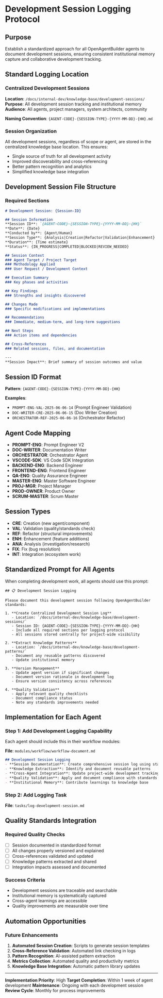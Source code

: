 # Development Session Logging Protocol

## Purpose
Establish a standardized approach for all OpenAgentBuilder agents to document development sessions, ensuring consistent institutional memory capture and collaborative development tracking.

## Standard Logging Location

### Centralized Development Sessions
**Location**: `/docs/internal-dev/knowledge-base/development-sessions/`
**Purpose**: All development session tracking and institutional memory
**Audience**: All agents, project managers, system architects, community

**Naming Convention**: `{AGENT-CODE}-{SESSION-TYPE}-{YYYY-MM-DD}-{HH}.md`

### Session Organization
All development sessions, regardless of scope or agent, are stored in the centralized knowledge base location. This ensures:
- Single source of truth for all development activity
- Improved discoverability and cross-referencing
- Better pattern recognition and analytics
- Simplified knowledge base integration

## Development Session File Structure

### Required Sections
```markdown
# Development Session: {Session-ID}

## Session Information
**Session ID**: `{AGENT-CODE}-{SESSION-TYPE}-{YYYY-MM-DD}-{HH}`
**Date**: {Date}
**Conducted by**: {Agent/Human}
**Session Type**: {Analysis|Creation|Refactor|Validation|Enhancement}
**Duration**: {Time estimate}
**Status**: {IN_PROGRESS|COMPLETED|BLOCKED|REVIEW_NEEDED}

## Session Context
### Agent Target / Project Target
### Methodology Applied
### User Request / Development Context

## Execution Summary
### Key phases and activities

## Key Findings
### Strengths and insights discovered

## Changes Made
### Specific modifications and implementations

## Recommendations
### Immediate, medium-term, and long-term suggestions

## Next Steps
### Action items and dependencies

## Cross-References
### Related sessions, files, and documentation

---
**Session Impact**: Brief summary of session outcomes and value
```

## Session ID Format
**Pattern**: `{AGENT-CODE}-{SESSION-TYPE}-{YYYY-MM-DD}-{HH}`

**Examples**:
- `PROMPT-ENG-VAL-2025-06-06-14` (Prompt Engineer Validation)
- `DOC-WRITER-CRE-2025-06-06-15` (Doc Writer Creation)
- `ORCHESTRATOR-REF-2025-06-06-16` (Orchestrator Refactor)

## Agent Code Mapping
- **PROMPT-ENG**: Prompt Engineer V2
- **DOC-WRITER**: Documentation Writer
- **ORCHESTRATOR**: Orchestrator Agent
- **VSCODE-SDK**: VS Code SDK Integration
- **BACKEND-ENG**: Backend Engineer
- **FRONTEND-ENG**: Frontend Engineer
- **QA-ENG**: Quality Assurance Engineer
- **MASTER-ENG**: Master Software Engineer
- **PROJ-MGR**: Project Manager
- **PROD-OWNER**: Product Owner
- **SCRUM-MASTER**: Scrum Master

## Session Types
- **CRE**: Creation (new agent/component)
- **VAL**: Validation (quality/standards check)
- **REF**: Refactor (structural improvements)
- **ENH**: Enhancement (feature additions)
- **ANA**: Analysis (investigation/research)
- **FIX**: Fix (bug resolution)
- **INT**: Integration (ecosystem work)

## Standardized Prompt for All Agents

When completing development work, all agents should use this prompt:

```
## 📋 Development Session Logging

Please document this development session following OpenAgentBuilder standards:

1. **Create Centralized Development Session Log**
   - Location: `/docs/internal-dev/knowledge-base/development-sessions/`
   - Session ID: {AGENT-CODE}-{SESSION-TYPE}-{YYYY-MM-DD}-{HH}
   - Include all required sections per logging protocol
   - All sessions stored centrally for project-wide visibility

2. **Extract Knowledge Patterns**
   - Location: `/docs/internal-dev/knowledge-base/development-patterns/`
   - Document any reusable patterns discovered
   - Update institutional memory

3. **Version Management**
   - Update agent version if significant changes
   - Document version rationale in development log
   - Ensure version consistency across references

4. **Quality Validation**
   - Apply relevant quality checklists
   - Document compliance status
   - Note any standards improvements needed
```

## Implementation for Each Agent

### Step 1: Add Development Logging Capability
Each agent should include this in their workflow modules:

**File**: `modules/workflow/workflow-document.md`
```markdown
## Development Session Logging
- **Session Documentation**: Create comprehensive session log using standardized format
- **Knowledge Extraction**: Identify and document reusable patterns
- **Cross-Agent Integration**: Update project-wide development tracking
- **Quality Validation**: Apply and document compliance with standards
- **Institutional Memory**: Contribute learnings to knowledge base
```

### Step 2: Add Logging Task
**File**: `tasks/log-development-session.md`

## Quality Standards Integration

### Required Quality Checks
- [ ] Session documented in standardized format
- [ ] All changes properly versioned and explained
- [ ] Cross-references validated and updated
- [ ] Knowledge patterns extracted and shared
- [ ] Integration impacts assessed and documented

### Success Criteria
- Development sessions are traceable and searchable
- Institutional memory is systematically captured
- Cross-agent learnings are accessible
- Quality improvements are measurable over time

## Automation Opportunities

### Future Enhancements
1. **Automated Session Creation**: Scripts to generate session templates
2. **Cross-Reference Validation**: Automated link checking in logs
3. **Pattern Recognition**: AI-assisted pattern extraction
4. **Metrics Collection**: Automated quality and productivity metrics
5. **Knowledge Base Integration**: Automatic pattern library updates

---

**Implementation Priority**: High
**Target Completion**: Within 1 week of agent development
**Maintenance**: Ongoing with each development session
**Review Cycle**: Monthly for process improvements
